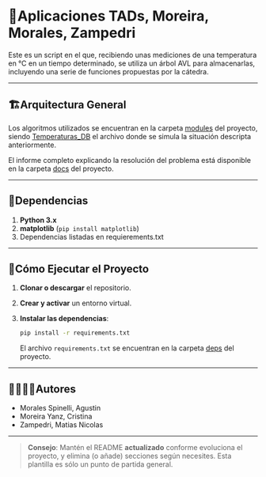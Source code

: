 # 🐍Aplicaciones TADs, Moreira, Morales, Zampedri

Este es un script en el que, recibiendo unas mediciones de una temperatura en °C en un tiempo determinado, se utiliza un árbol AVL para almacenarlas, incluyendo una serie de funciones propuestas por la cátedra.

---
## 🏗Arquitectura General

Los algoritmos utilizados se encuentran en la carpeta [modules](./modules) del proyecto, siendo [Temperaturas_DB](./modules/Temperaturas_DB.py) el archivo donde se simula la situación descripta anteriormente.

El informe completo explicando la resolución del problema está disponible en la carpeta [docs](./docs) del proyecto.

---
## 📑Dependencias

1. **Python 3.x**
2. **matplotlib** (`pip install matplotlib`)
3. Dependencias listadas en requierements.txt

---
## 🚀Cómo Ejecutar el Proyecto
1. **Clonar o descargar** el repositorio.

2. **Crear y activar** un entorno virtual.

3. **Instalar las dependencias**:
   ```bash
   pip install -r requirements.txt
   ```
   El archivo `requirements.txt` se encuentran en la carpeta [deps](./deps) del proyecto.

---
## 🙎‍♀️🙎‍♂️Autores

- Morales Spinelli, Agustin
- Moreira Yanz, Cristina
- Zampedri, Matias Nicolas

---

> **Consejo**: Mantén el README **actualizado** conforme evoluciona el proyecto, y elimina (o añade) secciones según necesites. Esta plantilla es sólo un punto de partida general.
